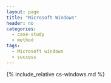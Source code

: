 ```yaml
---
layout: page
title: "Microsoft Windows"
header: no
categories:
  - case-study
  - method
tags:
  - Microsoft windows
  - success
---
```


{% include_relative cs-windows.md %}
